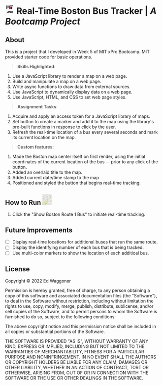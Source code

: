 # <img src='https://github.com/edwaggoner/real-time-bus-tracker/blob/main/images/MIT-xPRO-vertical-logo.png' alt='MIT xPro logo' width='30'> Real-Time Boston Bus Tracker | *A Bootcamp Project*

## About
This is a project that I developed in Week 5 of MIT xPro Bootcamp. MIT provided starter code for basic operations.

>**Skills Highlighted**:
1. Use a JavaScript library to render a map on a web page.
2. Build and manipulate a map on a web page.
3. Write async functions to draw data from external sources.
4. Use JavaScript to dynamically display data on a web page.
5. Use JavaScript, HTML, and CSS to set web page styles.

>**Assignment Tasks**:
1. Acquire and apply an access token for a JavaScript library of maps.
2. Set button to create a marker and add it to the map using the library's pre-built functions in response to click by the user.
3. Refresh the real-time location of a bus every several seconds and mark its current location on the map.

>**Custom features**:
1. Made the Boston map center itself on first render, using the initial coordinates of the current location of the bus -- prior to any click of the button.
2. Added an overlaid title to the map.
3. Added current date/time stamp to the map
4. Positioned and styled the button that begins real-time tracking.

## How to Run <img src='https://github.com/edwaggoner/real-time-bus-tracker/blob/main/images/Real-time-bus-tracker-logo2.png' alt='Bus Tracker logo' width='30'>
1. Click the "Show Boston Route 1 Bus" to initiate real-time tracking.

## Future Improvements
- [ ] Display real-time locations for additional buses that run the same route.
- [ ] Display the identifying number of each bus that is being tracked.
- [ ] Use multi-color markers to show the location of each additioal bus. 

## License

Copyright © 2022 Ed Waggoner

Permission is hereby granted, free of charge, to any person obtaining a copy
of this software and associated documentation files (the "Software"), to deal
in the Software without restriction, including without limitation the rights
to use, copy, modify, merge, publish, distribute, sublicense, and/or sell
copies of the Software, and to permit persons to whom the Software is
furnished to do so, subject to the following conditions:

The above copyright notice and this permission notice shall be included in all
copies or substantial portions of the Software.

THE SOFTWARE IS PROVIDED "AS IS", WITHOUT WARRANTY OF ANY KIND, EXPRESS OR
IMPLIED, INCLUDING BUT NOT LIMITED TO THE WARRANTIES OF MERCHANTABILITY,
FITNESS FOR A PARTICULAR PURPOSE AND NONINFRINGEMENT. IN NO EVENT SHALL THE
AUTHORS OR COPYRIGHT HOLDERS BE LIABLE FOR ANY CLAIM, DAMAGES OR OTHER
LIABILITY, WHETHER IN AN ACTION OF CONTRACT, TORT OR OTHERWISE, ARISING FROM,
OUT OF OR IN CONNECTION WITH THE SOFTWARE OR THE USE OR OTHER DEALINGS IN THE
SOFTWARE.
